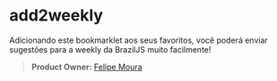 # add2weekly

Adicionando este bookmarklet aos seus favoritos, você poderá enviar sugestões
para a weekly da BrazilJS muito facilmente!

> **Product Owner:** [Felipe Moura](https://github.com/felipenmoura)
